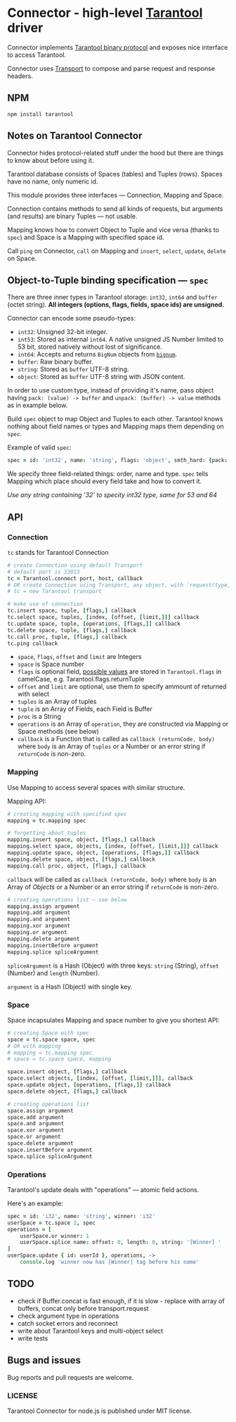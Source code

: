 # Connector - high-level [Tarantool](http://tarantool.org) driver

Connector implements [Tarantool binary protocol](https://github.com/mailru/tarantool/blob/master/doc/box-protocol.txt) and exposes nice interface to access Tarantool.

Connector uses [Transport](https://github.com/devgru/node-tarantool-transport) to compose and parse request and response headers.

## NPM

```shell
npm install tarantool
```

## Notes on Tarantool Connector

Connector hides protocol-related stuff under the hood but there are things to know about before using it.

Tarantool database consists of Spaces (tables) and Tuples (rows). Spaces have no name, only numeric id.

This module provides three interfaces — Connection, Mapping and Space.

Connection contains methods to send all kinds of requests, but arguments (and results) are binary Tuples — not usable.

Mapping knows how to convert Object to Tuple and vice versa (thanks to `spec`) and Space is a Mapping with specified space id.

Call `ping` on Connector, `call` on Mapping and `insert`, `select`, `update`, `delete` on Space.

## Object-to-Tuple binding specification — `spec`

There are three inner types in Tarantool storage: `int32`, `int64` and `buffer` (octet string). **All integers (options, flags, fields, space ids) are unsigned.**

Connector can encode some pseudo-types:
- `int32`: Unsigned 32-bit integer.
- `int53`: Stored as internal `int64`. A native unsigned JS Number limited to 53 bit, stored natively without lost of significance.
- `int64`: Accepts and returns `BigNum` objects from [`bignum`](https://github.com/justmoon/node-bignum).
- `buffer`: Raw binary buffer.
- `string`: Stored as `buffer` UTF-8 string.
- `object`: Stored as `buffer` UTF-8 string with JSON content.

In order to use custom type, instead of providing it's name, pass object having `pack: (value) -> buffer` and `unpack: (buffer) -> value` methods as in example below.

Build `spec` object to map Object and Tuples to each other. Tarantool knows nothing about field names or types and Mapping maps them depending on `spec`.

Example of valid `spec`:
```coffee
spec = id: 'int32', name: 'string', flags: 'object', smth_hard: {pack: ((value) -> ...), unpack: ((buffer) -> ...)}
```

We specify three field-related things: order, name and type. `spec` tells Mapping which place should every field take and how to convert it.

*Use any string containing '32' to specity int32 type, same for 53 and 64*

## API

### Connection

`tc` stands for Tarantool Connection

```coffee
# create Connection using default Transport
# default port is 33013
tc = Tarantool.connect port, host, callback
# OR create Connection using Transport, any object, with `request(type, body, callback)`
# tc = new Tarantool transport

# make use of connection
tc.insert space, tuple, [flags,] callback
tc.select space, tuples, [index, [offset, [limit,]]] callback
tc.update space, tuple, [operations, [flags,]] callback
tc.delete space, tuple, [flags,] callback
tc.call proc, tuple, [flags,] callback
tc.ping callback

```

- `space`, `flags`, `offset` and `limit` are Integers
- `space` is Space number
- `flags` is optional field, [possible values](https://github.com/mailru/tarantool/blob/master/doc/box-protocol.txt#L231) are stored in `Tarantool.flags` in camelCase, e.g. Tarantool.flags.returnTuple
- `offset` and `limit` are optional, use them to specify ammount of returned with select
- `tuples` is an Array of tuples
- `tuple` is an Array of Fields, each Field is Buffer
- `proc` is a String
- `operations` is an Array of `operation`, they are constructed via Mapping or Space methods (see below)
- `callback` is a Function that is called as `callback (returnCode, body)` where `body` is an Array of `tuples` or a Number or an error string if `returnCode` is non-zero.

### Mapping

Use Mapping to access several spaces with similar structure.

Mapping API:
```coffee
# creating mapping with specified spec
mapping = tc.mapping spec

# forgetting about tuples
mapping.insert space, object, [flags,] callback
mapping.select space, objects, [index, [offset, [limit,]]] callback
mapping.update space, object, [operations, [flags,]] callback
mapping.delete space, object, [flags,] callback
mapping.call proc, object, [flags,] callback
```

`callback` will be called as `callback (returnCode, body)` where `body` is an Array of *Objects* or a Number or an error string if `returnCode` is non-zero.

```coffee
# creating operations list — see below
mapping.assign argument
mapping.add argument
mapping.and argument
mapping.xor argument
mapping.or argument
mapping.delete argument
mapping.insertBefore argument
mapping.splice spliceArgument
```

`spliceArgument` is a Hash (Object) with three keys: `string` (String), `offset` (Number) and `length` (Number).

`argument` is a Hash (Object) with single key.


### Space

Space incapsulates Mapping and space number to give you shortest API:

```coffee
# creating Space with spec
space = tc.space space, spec
# OR with mapping
# mapping = tc.mapping spec
# space = tc.space space, mapping

space.insert object, [flags,] callback
space.select objects, [index, [offset, [limit,]]], callback
space.update object, [operations, [flags,]] callback
space.delete object, [flags,] callback

# creating operations list
space.assign argument
space.add argument
space.and argument
space.xor argument
space.or argument
space.delete argument
space.insertBefore argument
space.splice spliceArgument
```

### Operations

Tarantool's update deals with "operations" — atomic field actions.

Here's an example:

```coffee
spec = id: 'i32', name: 'string', winner: 'i32'
userSpace = tc.space 2, spec
operations = [
    userSpace.or winner: 1
    userSpace.splice name: offset: 0, length: 0, string: '[Winner] '
]
userSpace.update { id: userId }, operations, ->
    console.log 'winner now has [Winner] tag before his name'
```

## TODO
- check if Buffer.concat is fast enough, if it is slow - replace with array of buffers, concat only before transport.request
- check argument type in operations
- catch socket errors and reconnect
- write about Tarantool keys and multi-object select
- write tests

## Bugs and issues
Bug reports and pull requests are welcome.

### LICENSE
Tarantool Connector for node.js is published under MIT license.
